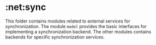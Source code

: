 # :net:sync

This folder contains modules related to external services for synchronization. The module `model` provides the basic interfaces for implementing a synchronization backend. The other modules contains backends for specific synchronization services.
